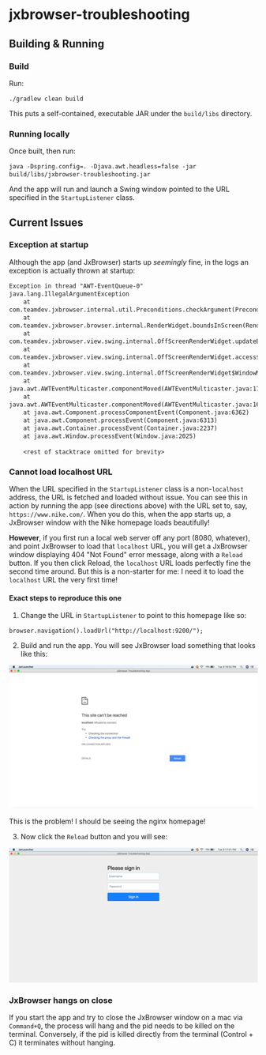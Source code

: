 # jxbrowser-troubleshooting

## Building & Running
### Build
Run:

```
./gradlew clean build
```

This puts a self-contained, executable JAR under the `build/libs` directory.

### Running locally
Once built, then run:

```
java -Dspring.config=. -Djava.awt.headless=false -jar build/libs/jxbrowser-troubleshooting.jar
```

And the app will run and launch a Swing window pointed to the URL specified in the `StartupListener` class.

## Current Issues
### Exception at startup
Although the app (and JxBrowser) starts up _seemingly_ fine, in the logs an exception is actually thrown at startup:

```
Exception in thread "AWT-EventQueue-0" java.lang.IllegalArgumentException
	at com.teamdev.jxbrowser.internal.util.Preconditions.checkArgument(Preconditions.java:32)
	at com.teamdev.jxbrowser.browser.internal.RenderWidget.boundsInScreen(RenderWidget.java:117)
	at com.teamdev.jxbrowser.view.swing.internal.OffScreenRenderWidget.updateBoundsInScreen(OffScreenRenderWidget.java:313)
	at com.teamdev.jxbrowser.view.swing.internal.OffScreenRenderWidget.access$2100(OffScreenRenderWidget.java:71)
	at com.teamdev.jxbrowser.view.swing.internal.OffScreenRenderWidget$WindowMovedListener.componentMoved(OffScreenRenderWidget.java:625)
	at java.awt.AWTEventMulticaster.componentMoved(AWTEventMulticaster.java:170)
	at java.awt.AWTEventMulticaster.componentMoved(AWTEventMulticaster.java:169)
	at java.awt.Component.processComponentEvent(Component.java:6362)
	at java.awt.Component.processEvent(Component.java:6313)
	at java.awt.Container.processEvent(Container.java:2237)
	at java.awt.Window.processEvent(Window.java:2025)
	
	<rest of stacktrace omitted for brevity>
```

### Cannot load localhost URL
When the URL specified in the `StartupListener` class is a non-`localhost` address, the URL is fetched and loaded without issue. You
can see this in action by running the app (see directions above) with the URL set to, say, `https://www.nike.com/`. When you do this,
when the app starts up, a JxBrowser window with the Nike homepage loads beautifully!

**However**, if you first run a local web server off any port (8080, whatever), and point JxBrowser to load that `localhost` URL, you
will get a JxBrowser window displaying 404 "Not Found" error message, along with a `Reload` button. If you then click Reload, the
`localhost` URL loads perfectly fine the second time around. But this is a non-starter for me: I need it to load the `localhost` URL
the very first time!

#### Exact steps to reproduce this one
1. Change the URL in `StartupListener` to point to this homepage like so:

```
browser.navigation().loadUrl("http://localhost:9200/");
```

2. Build and run the app. You will see JxBrowser load something that looks like this:

![not found](https://raw.githubusercontent.com/bitbythecron/jxbrowser-troubleshooting/master/screenshots/1.png)

This is the problem! I should be seeing the nginx homepage!

3. Now click the `Reload` button and you will see:

![login](https://raw.githubusercontent.com/bitbythecron/jxbrowser-troubleshooting/master/screenshots/2.png)

### JxBrowser hangs on close
If you start the app and try to close the JxBrowser window on a mac via `Command+Q`, the process will hang and the pid needs
to be killed on the terminal. Conversely, if the pid is killed directly from the terminal (Control + C) it terminates without
hanging.